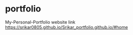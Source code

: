 # portfolio

My-Personal-Portfolio website link
https://srikar0805.github.io/Srikar_portfolio.github.io/#home

